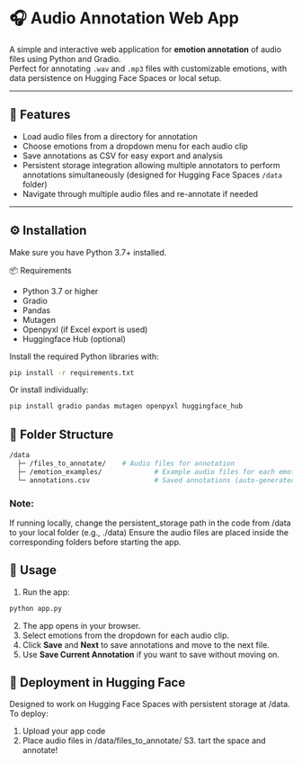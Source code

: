 # 🎧 Audio Annotation Web App

A simple and interactive web application for **emotion annotation** of audio files using Python and Gradio.  
Perfect for annotating `.wav` and `.mp3` files with customizable emotions, with data persistence on Hugging Face Spaces or local setup. 

---

## 🚀 Features

- Load audio files from a directory for annotation  
- Choose emotions from a dropdown menu for each audio clip  
- Save annotations as CSV for easy export and analysis  
- Persistent storage integration allowing multiple annotators to perform annotations simultaneously (designed for Hugging Face Spaces `/data` folder)  
- Navigate through multiple audio files and re-annotate if needed

---

## ⚙️ Installation

Make sure you have Python 3.7+ installed.

📦 Requirements
- Python 3.7 or higher
- Gradio
- Pandas
- Mutagen
- Openpyxl (if Excel export is used)
- Huggingface Hub (optional)

Install the required Python libraries with:

```bash
pip install -r requirements.txt
```
Or install individually:

``` bash
pip install gradio pandas mutagen openpyxl huggingface_hub
```

## 📂 Folder Structure
``` bash
/data
  ├─ /files_to_annotate/    # Audio files for annotation
  ├─ /emotion_examples/             # Example audio files for each emotion
  └─ annotations.csv                # Saved annotations (auto-generated)
```
### Note:
If running locally, change the persistent_storage path in the code from /data to your local folder (e.g., ./data)
Ensure the audio files are placed inside the corresponding folders before starting the app.

## 🔧 Usage
1. Run the app:
```bash
python app.py
```
2. The app opens in your browser.
3. Select emotions from the dropdown for each audio clip.
4. Click **Save** and **Next** to save annotations and move to the next file.
5. Use **Save Current Annotation** if you want to save without moving on.


## 🎯 Deployment in Hugging Face

Designed to work on Hugging Face Spaces with persistent storage at /data.
To deploy:
1. Upload your app code
2. Place audio files in /data/files_to_annotate/
S3. tart the space and annotate!

